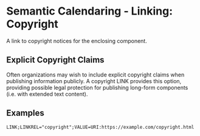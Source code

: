 # Semantic Calendaring - Linking: Copyright

A link to copyright notices for the enclosing component.

## Explicit Copyright Claims

Often organizations may wish to include explicit copyright claims when publishing information
publicly. A copyright LINK provides this option, providing possible legal protection for publishing
long-form components (i.e. with extended text content). 

## Examples

    LINK;LINKREL="copyright";VALUE=URI:https://example.com/copyright.html
